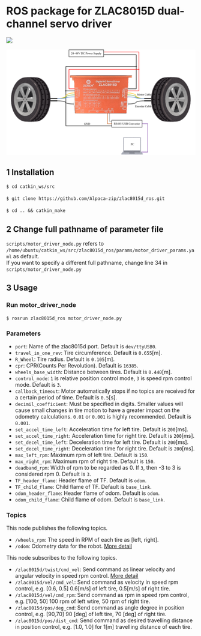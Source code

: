 # ROS package for ZLAC8015D dual-channel servo driver  
[![](https://img.shields.io/badge/ROS-Noetic-brightgreen.svg)](https://github.com/Alpaca-zip/zlac8015d_ros)

<img src="https://github.com/Alpaca-zip/zlac8015d_ros/blob/main/circuit_scheme.png" width="850px">

## 1 Installation
```
$ cd catkin_ws/src 

$ git clone https://github.com/Alpaca-zip/zlac8015d_ros.git

$ cd .. && catkin_make
```

## 2 Change full pathname of parameter file
`scripts/motor_driver_node.py` refers to `/home/ubuntu/catkin_ws/src/zlac8015d_ros/params/motor_driver_params.yaml` as default.  
If you want to specify a different full pathname, change line 34 in `scripts/motor_driver_node.py`

## 3 Usage 
### Run motor_driver_node
```
$ rosrun zlac8015d_ros motor_driver_node.py
```
### Parameters
- `port`: Name of the zlac8015d port. Default is `dev/ttyUSB0`.
- `travel_in_one_rev`: Tire circumference. Default is `0.655`[m].
- `R_Wheel`: Tire radius. Default is `0.105`[m].
- `cpr`: CPR(Counts Per Revolution). Default is `16385`.
- `wheels_base_width`: Distance between tires. Default is `0.440`[m].
- `control_mode`: `1` is relative position control mode, `3` is speed rpm control mode. Default is `3`.
- `callback_timeout`: Motor automatically stops if no topics are received for a certain period of time. Default is `0.5`[s].
- `decimil_coefficient`: Must be specified in digits. Smaller values will cause small changes in tire motion to have a greater impact on the odometry calculations. `0.01` or `0.001` is highly recommended. Default is `0.001`.
- `set_accel_time_left`: Acceleration time for left tire. Default is `200`[ms].
- `set_accel_time_right`: Acceleration time for right tire. Default is `200`[ms].
- `set_decel_time_left`: Deceleration time for left tire. Default is `200`[ms].
- `set_decel_time_right`: Deceleration time for right tire. Default is `200`[ms].
- `max_left_rpm`: Maximum rpm of left tire. Default is `150`.
- `max_right_rpm`: Maximum rpm of right tire. Default is `150`.
- `deadband_rpm`: Width of rpm to be regarded as 0. If `3`, then -3 to 3 is considered rpm 0. Default is `3`.
- `TF_header_flame`: Header flame of TF. Default is `odom`.
- `TF_child_flame`: Child flame of TF. Default is `base_link`.
- `odom_header_flame`: Header flame of odom. Default is `odom`.
- `odom_child_flame`: Child flame of odom. Default is `base_link`.

### Topics
This node publishes the following topics.
- `/wheels_rpm`: The speed in RPM of each tire as [left, right].
- `/odom`: Odometry data for the robot. [More detail](http://docs.ros.org/en/diamondback/api/nav_msgs/html/msg/Odometry.html)

This node subscribes to the following topics.
- `/zlac8015d/twist/cmd_vel`: Send command as linear velocity and angular velocity in speed rpm control. [More detail](https://docs.ros.org/en/diamondback/api/geometry_msgs/html/msg/Twist.html)
- `/zlac8015d/vel/cmd_vel`: Send command as velocity in speed rpm control, e.g. [0.6, 0.5] 0.6[m/s] of left tire, 0.5[m/s] of right tire.
- `/zlac8015d/vel/cmd_rpm`: Send command as rpm in speed rpm control, e.g. [100, 50] 100 rpm of left wtire, 50 rpm of right tire.
- `/zlac8015d/pos/deg_cmd`: Send command as angle degree in position control, e.g. [90,70] 90 [deg] of left tire, 70 [deg] of right tire.
- `/zlac8015d/pos/dist_cmd`: Send command as desired travelling distance in position control, e.g. [1.0, 1.0] for 1[m] travelling distance of each tire.
